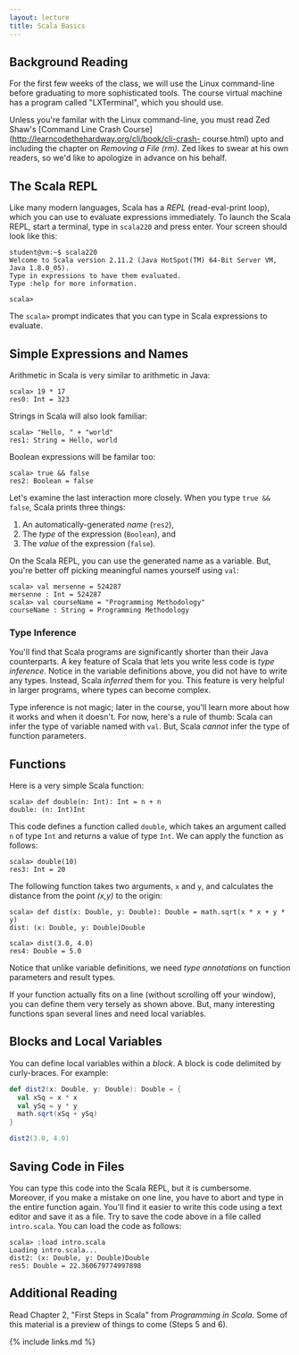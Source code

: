 ```yaml
---
layout: lecture
title: Scala Basics
---
```


## Background Reading

For the first few weeks of the class, we will use the Linux command-line before
graduating to more sophisticated tools. The course virtual machine has a program
called "LXTerminal", which you should use.

Unless you're familar with the Linux command-line, you must read  Zed Shaw's
[Command Line Crash Course](http://learncodethehardway.org/cli/book/cli-crash-
course.html) upto and including the chapter on *Removing a File (rm)*. Zed likes
to swear at his own readers, so we'd like to apologize in advance on his behalf.

## The Scala REPL

Like many modern languages, Scala has a *REPL* (read-eval-print loop), which you
can use to evaluate expressions immediately. To launch the Scala REPL, start a
terminal, type in `scala220` and press enter. Your screen should look like this:

~~~
student@vm:~$ scala220
Welcome to Scala version 2.11.2 (Java HotSpot(TM) 64-Bit Server VM, Java 1.8.0_05).
Type in expressions to have them evaluated.
Type :help for more information.

scala>
~~~

The `scala>` prompt indicates that you can type in Scala expressions to
evaluate.

## Simple Expressions and Names

Arithmetic in Scala is very similar to arithmetic in Java:

~~~
scala> 19 * 17
res0: Int = 323
~~~

Strings in Scala will also look familiar:

~~~
scala> "Hello, " + "world"
res1: String = Hello, world
~~~

Boolean expressions will be familar too:

~~~
scala> true && false
res2: Boolean = false
~~~

Let's examine the last interaction more closely. When you type `true && false`,
Scala prints three things:

1. An automatically-generated *name* (`res2`),
2. The *type* of the expression (`Boolean`), and
3. The *value* of the expression (`false`).

On the Scala REPL, you can use the generated name as a variable. But, you're
better off picking meaningful names yourself using `val`:

~~~
scala> val mersenne = 524287
mersenne : Int = 524287
scala> val courseName = "Programming Methodology"
courseName : String = Programming Methodology
~~~

### Type Inference

You'll find that Scala programs are significantly shorter than their Java
counterparts. A key feature of Scala that lets you write less code is *type
inference*. Notice in the variable definitions above, you did not have to write
any types. Instead, Scala *inferred* them for you. This feature is very helpful
in larger programs, where types can become complex.

Type inference is not magic; later in the course, you'll learn more about how it
works and when it doesn't. For now, here's a rule of thumb: Scala can infer the
type of variable named with `val`. But, Scala *cannot* infer the type of
function parameters.

## Functions

Here is a very simple Scala function:

~~~
scala> def double(n: Int): Int = n + n
double: (n: Int)Int
~~~

This code defines a function called `double`, which takes an argument called
`n` of type `Int` and returns a value of type `Int`. We can apply the
function as follows:

~~~
scala> double(10)
res3: Int = 20
~~~

The following function takes two arguments, `x` and `y`, and calculates the
distance from the point *(x,y)* to the origin:

~~~
scala> def dist(x: Double, y: Double): Double = math.sqrt(x * x + y * y)
dist: (x: Double, y: Double)Double

scala> dist(3.0, 4.0)
res4: Double = 5.0
~~~

Notice that unlike variable definitions, we need *type annotations*
on function parameters and result types.

If your function actually fits on a line (without scrolling off your window),
you can define them very tersely as shown above. But, many interesting
functions span several lines and need local variables.

## Blocks and Local Variables

You can define local variables within a *block*. A block is code delimited by
curly-braces. For example:

~~~ scala
def dist2(x: Double, y: Double): Double = {
  val xSq = x * x
  val ySq = y * y
  math.sqrt(xSq + ySq)
}

dist2(3.0, 4.0)
~~~

## Saving Code in Files

You can type this code into the Scala REPL, but it is cumbersome. Moreover, if you
make a mistake on one line, you have to abort and type in the entire function
again. You'll find it easier to write this code using a text editor and save
it as a file. Try to save the code above in a file called `intro.scala`. You can
load the code as follows:

~~~
scala> :load intro.scala
Loading intro.scala...
dist2: (x: Double, y: Double)Double
res5: Double = 22.360679774997898
~~~

## Additional Reading

Read Chapter 2, "First Steps in Scala" from *Programming in Scala*.
Some of this material is a preview of things to come (Steps 5 and 6).

{% include links.md %}